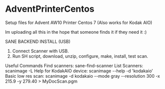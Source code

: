 # AdventPrinterCentos

Setup files for Advent AW10 Printer Centos 7
(Also works for Kodak AIO)

Im uploading all this in the hope that someone finds it if they need it :)

SANE BACKEND INSTALL (USB)

1. Connect Scanner with USB.
2. Run SH script, download, unzip, configure, make, install, test scan.

Useful Commands
Find scanners: sane-find-scanner
List Scanners: scanimage -L
Help for KodakAIO device: scanimage --help -d 'kodakaio'
Basic low res scan:  scanimage -d kodakaio --mode gray --resolution 300 -x 215.9 -y 279.40 > MyDocScan.pgm
      
